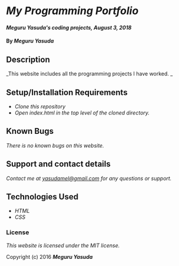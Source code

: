 # _My Programming Portfolio_

#### _Meguru Yasuda's coding projects, August 3, 2018_

#### By _**Meguru Yasuda**_

## Description

_This website includes all the programming projects I have worked. _

## Setup/Installation Requirements

* _Clone this repository_
* _Open index.html in the top level of the cloned directory._


## Known Bugs

_There is no known bugs on this website._

## Support and contact details

_Contact me at yasudamel@gmail.com for any questions or support._

## Technologies Used

* _HTML_
* _CSS_

### License

*This website is licensed under the MIT license.*

Copyright (c) 2016 **_Meguru Yasuda_**
